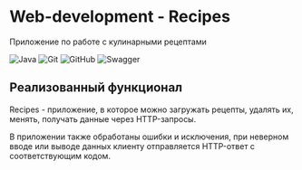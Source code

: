 # Web-development - Recipes
Приложение по работе с кулинарными рецептами

![Java](https://img.shields.io/badge/java-%23ED8B00.svg?style=for-the-badge&logo=openjdk&logoColor=white) ![Git](https://img.shields.io/badge/git-%23F05033.svg?style=for-the-badge&logo=git&logoColor=white) ![GitHub](https://img.shields.io/badge/github-%23121011.svg?style=for-the-badge&logo=github&logoColor=white) ![Swagger](https://img.shields.io/badge/-Swagger-%23Clojure?style=for-the-badge&logo=swagger&logoColor=white)

## Реализованный функционал
Recipes - приложение, в которое можно загружать рецепты, удалять их, менять, получать данные через HTTP-запросы.

В приложении также обработаны ошибки и исключения, при неверном вводе или выводе данных клиенту отправляется HTTP-ответ с соответствующим кодом.
